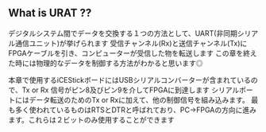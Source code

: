 ## What is URAT ??
デジタルシステム間でデータを交換する１つの方法として、UART(非同期シリアル通信ユニット)が挙げられます
受信チャンネル(Rx)と送信チャンネル(Tx)にFPGAケーブルを引き、コンピューターが受信した物を転送します
この章を終えた時には物理的なデータを制御する方法がわかると思います◎

本章で使用するiCEStickボードにはUSBシリアルコンバーターが含まれているので、Tx or Rx 信号がピン8及びピン9を介してFPGAに到達します
シリアルポートにはデータ転送のためのTx or Rxに加えて、他の制御信号を組み込みます。
最も多く使われているものはRTSとDTRと呼ばれており、PC->FPGAの方向に進みます。これらは２ビットのみ使用することができます
